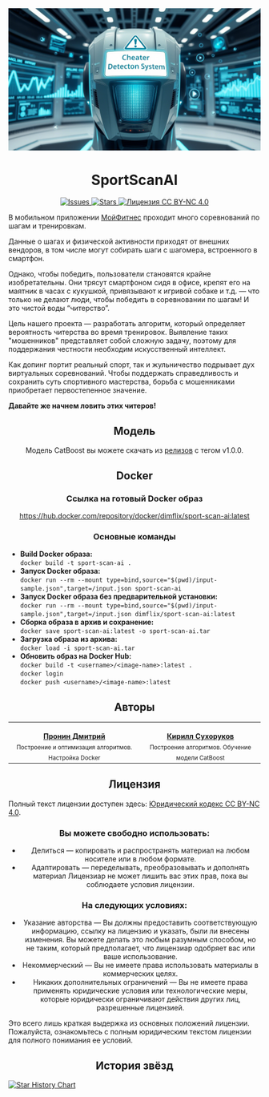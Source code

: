 <img src="./banner.png">
<div align="center">
    <h1>SportScanAI</h1>
    <a href="https://github.com/K1rsN7/BusinessLunchGAN/issues">
        <img src="https://img.shields.io/github/issues/K1rsN7/BusinessLunchGAN?color=E8E9E9&labelColor=47BDC6&style=for-the-badge" alt="Issues">
    </a>
    <a href="https://github.com/K1rsN7/BusinessLunchGAN/stargazers">
        <img src="https://img.shields.io/github/stars/K1rsN7/BusinessLunchGAN?color=E8E9E9&labelColor=47BDC6&style=for-the-badge" alt="Stars">
    </a>
    <a href="./LICENSE">
        <img src="https://img.shields.io/badge/Licence-CC%20BY--NC%204.0-E8E9E9?style=for-the-badge&labelColor=47BDC6" alt="Лицензия CC BY-NC 4.0">
    </a>
</div>
    <p>В мобильном приложении <a href="https://мойфитнес.рф/">МойФитнес</a> проходит много соревнований по шагам и тренировкам.</p>
    <p>Данные о шагах и физической активности приходят от внешних вендоров, в том числе могут собирать шаги с шагомера, встроенного в смартфон.</p>
    <p>Однако, чтобы победить, пользователи становятся крайне изобретательны. Они трясут смартфоном сидя в офисе, крепят его на маятник в часах с кукушкой, привязывают к игривой собаке и т.д. — что только не делают люди, чтобы победить в соревновании по шагам! И это чистой воды “читерство”.</p>
    <p>Цель нашего проекта — разработать алгоритм, который определяет вероятность читерства во время тренировок. Выявление таких "мошенников" представляет собой сложную задачу, поэтому для поддержания честности необходим искусственный интеллект.</p>
    <p>Как допинг портит реальный спорт, так и жульничество подрывает дух виртуальных соревнований. Чтобы поддержать справедливость и сохранить суть спортивного мастерства, борьба с мошенниками приобретает первостепенное значение.</p>
    <strong>Давайте же начнем ловить этих читеров!</strong>

<h2 align="center">Модель</h2>
<div align="center">
    <p>Модель CatBoost вы можете скачать из <a href="https://github.com/DIMFLIX-OFFICIAL/SportScanAI/releases/tag/v1.0.0">релизов</a> с тегом v1.0.0.</p>
</div>

<h2 align="center">Docker</h2>
<h3 align="center">Ссылка на готовый Docker образ</h3>
<div align="center">
    <p><a href="https://hub.docker.com/repository/docker/dimflix/sport-scan-ai:latest">https://hub.docker.com/repository/docker/dimflix/sport-scan-ai:latest</a></p>
</div>

<h3 align="center">Основные команды</h3>
    <ul>
        <li><strong>Build Docker образа:</strong><br><code>docker build -t sport-scan-ai .</code></li>
        <li><strong>Запуск Docker образа:</strong><br><code>docker run --rm --mount type=bind,source="$(pwd)/input-sample.json",target=/input.json sport-scan-ai</code></li>
        <li><strong>Запуск Docker образа без предварительной установки:</strong><br><code>docker run --rm --mount type=bind,source="$(pwd)/input-sample.json",target=/input.json dimflix/sport-scan-ai:latest</code></li>
        <li><strong>Сборка образа в архив и сохранение:</strong><br><code>docker save sport-scan-ai:latest -o sport-scan-ai.tar</code></li>
        <li><strong>Загрузка образа из архива:</strong><br><code>docker load -i sport-scan-ai.tar</code></li>
        <li><strong>Обновить образ на Docker Hub:</strong><br>
            <code>docker build -t &lt;username&gt;/&lt;image-name&gt;:latest .</code><br>
            <code>docker login</code><br>
            <code>docker push &lt;username&gt;/&lt;image-name&gt;:latest</code>
        </li>
    </ul>

<h2 align="center">Авторы</h2>
<table align="center">
  <tr>
    <td align="center">
      <a href="https://github.com/DIMFLIX-OFFICIAL">
        <img src="https://github.com/DIMFLIX-OFFICIAL.png?size=100" width="100px;" alt="" /><br />
        <b>Пронин Дмитрий</b>
      </a><br />
      <sub>Построение и оптимизация алгоритмов. Настройка Docker</sub>
    </td>
    <td align="center">
      <a href="https://github.com/K1rsn7">
        <img src="https://github.com/K1rsn7.png?size=100" width="100px;" alt="" /><br />
        <b>Кирилл Сухоруков</b>
      </a><br />
      <sub>Построение алгоритмов. Обучение модели CatBoost</sub>
    </td>
  </tr>
</table>

<h2 align="center">Лицензия</h2>
    <p>Полный текст лицензии доступен здесь: <a href="https://creativecommons.org/licenses/by-nc/4.0/legalcode">Юридический кодекс CC BY-NC 4.0</a>.</p>
    <h3 align="center">Вы можете свободно использовать:</h3>
    <ul align="center">
        <li>Делиться — копировать и распространять материал на любом носителе или в любом формате.</li>
        <li>Адаптировать — переделывать, преобразовывать и дополнять материал Лицензиар не может лишить вас этих прав, пока вы соблюдаете условия лицензии.</li>
    </ul>
    <h3 align="center">На следующих условиях:</h3>
    <ul align="center">
        <li>Указание авторства — Вы должны предоставить соответствующую информацию, ссылку на лицензию и указать, были ли внесены изменения. Вы можете делать это любым разумным способом, но не таким, который предполагает, что лицензиар одобряет вас или ваше использование.</li>
        <li>Некоммерческий — Вы не имеете права использовать материалы в коммерческих целях.</li>
        <li>Никаких дополнительных ограничений — Вы не имеете права применять юридические условия или технологические меры, которые юридически ограничивают действия других лиц, разрешенные лицензией.</li>
    </ul>
    <p>Это всего лишь краткая выдержка из основных положений лицензии. Пожалуйста, ознакомьтесь с полным юридическим текстом лицензии для полного понимания ее условий.</p>
<h2 align="center">История звёзд</h2>
<a href="https://star-history.com/#K1rsN7/SportScanAI&Date">
 <picture>
   <source media="(prefers-color-scheme: dark)" srcset="https://api.star-history.com/svg?repos=K1rsN7/SportScanAI&type=Date&theme=dark" />
   <source media="(prefers-color-scheme: light)" srcset="https://api.star-history.com/svg?repos=K1rsN7/SportScanAI&type=Date" />
   <img alt="Star History Chart" src="https://api.star-history.com/svg?repos=K1rsN7/SubManage&type=Date" />
 </picture>
</a>
